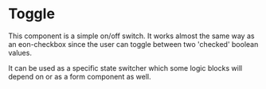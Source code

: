 # Toggle

This component is a simple on/off switch. It works almost the same way as an eon-checkbox since the user can toggle between two 'checked' boolean values.  

<app-playground vtitle="Common Usage" html ="<head><script src='framework/eon/eon.js'></script><script>eon.import(['framework/eon/ui/eon-toggle','framework/custom/app-playground/app-showcase']);</script></head><body><app-showcase title='Toggle'><eon-toggle class='d-top-margin' label='Uncheck toggle' value='toggle2' name='toggleOptions' id='option2'></eon-toggle></app-showcase><app-showcase title='Disabled'><eon-toggle class='d-top-margin' label='Disabled toggle' value='toggle3' name='toggleOptions' id='option3 'disabled='true'></eon-toggle></app-showcase></body>" js="function test(){alert('soy JS');}" css="#main{background-color:red; cursor:pointer;}" selector="body">
</app-playground>

It can be used as a specific state switcher which some logic blocks will depend on or as a form component as well.